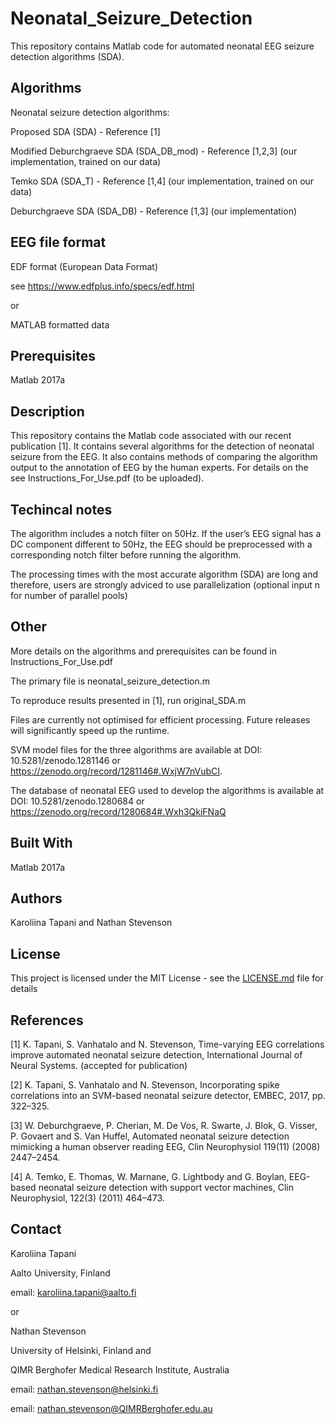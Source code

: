 # Neonatal_Seizure_Detection

This repository contains Matlab code for automated neonatal EEG seizure detection algorithms (SDA). 

## Algorithms

Neonatal seizure detection algorithms:

Proposed SDA (SDA) - Reference [1] 

Modified Deburchgraeve SDA (SDA_DB_mod) - Reference [1,2,3] (our implementation, trained on our data)

Temko SDA (SDA_T) - Reference [1,4] (our implementation, trained on our data)

Deburchgraeve SDA (SDA_DB) - Reference [1,3] (our implementation)


## EEG file format

EDF format (European Data Format)

see https://www.edfplus.info/specs/edf.html

or

MATLAB formatted data

## Prerequisites

Matlab 2017a

## Description 

This repository contains the Matlab code associated with our recent publication [1]. It contains several algorithms for the detection of neonatal seizure from the EEG. It also contains methods of comparing the algorithm output to the annotation of EEG by the human experts. For details on the see Instructions_For_Use.pdf (to be uploaded).

## Techincal notes

The algorithm includes a notch filter on 50Hz. If the user’s EEG signal has a DC component different to 50Hz, the EEG should be preprocessed with a corresponding notch filter before running the algorithm.

The processing times with the most accurate algorithm (SDA) are long and therefore, users are strongly adviced to use parallelization (optional input n for number of parallel pools)

## Other

More details on the algorithms and prerequisites can be found in Instructions_For_Use.pdf 

The primary file is neonatal_seizure_detection.m

To reproduce results presented in [1], run original_SDA.m

Files are currently not optimised for efficient processing. Future releases will significantly speed up the runtime.

SVM model files for the three algorithms are available at DOI: 10.5281/zenodo.1281146 or https://zenodo.org/record/1281146#.WxjW7nVubCI.

The database of neonatal EEG used to develop the algorithms is available at DOI: 10.5281/zenodo.1280684 or https://zenodo.org/record/1280684#.Wxh3QkiFNaQ

## Built With

Matlab 2017a

## Authors

Karoliina Tapani and Nathan Stevenson

## License

This project is licensed under the MIT License - see the [LICENSE.md](LICENSE.md) file for details

## References

[1] K. Tapani, S. Vanhatalo and N. Stevenson, Time-varying EEG correlations improve automated neonatal seizure detection, International Journal of Neural Systems. (accepted for publication) 

[2] K. Tapani, S. Vanhatalo and N. Stevenson, Incorporating spike correlations into an SVM-based neonatal seizure detector, EMBEC, 2017, pp. 322–325.

[3] W. Deburchgraeve, P. Cherian, M. De Vos, R. Swarte, J. Blok, G. Visser, P. Govaert and S. Van Huffel, Automated neonatal seizure detection mimicking a human observer reading EEG, Clin Neurophysiol 119(11) (2008) 2447–2454.

[4] A. Temko, E. Thomas, W. Marnane, G. Lightbody and G. Boylan, EEG-based neonatal seizure detection with support vector machines, Clin Neurophysiol, 122(3) (2011) 464–473.

## Contact

Karoliina Tapani

Aalto University, Finland

email: karoliina.tapani@aalto.fi

or

Nathan Stevenson

University of Helsinki, Finland and

QIMR Berghofer Medical Research Institute, Australia

email: nathan.stevenson@helsinki.fi

email: nathan.stevenson@QIMRBerghofer.edu.au
